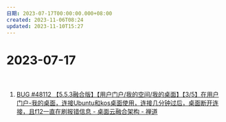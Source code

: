 ```yaml
---
日期: 2023-07-17T00:00:00.000+08:00
created: 2023-11-06T08:24
updated: 2023-11-10T15:27
---
```

# 2023-07-17

　　‍

1. [BUG #48112 【5.5.3融合版】【用户门户/我的空间/我的桌面】【3/5】在用户门户-我的桌面，连接Ubuntu和kos桌面使用，连接几分钟过后，桌面断开连接，且f12一直在刷报错信息 - 桌面云融合架构 - 禅道](http://172.16.203.12/zentao/bug-view-48112.html)
